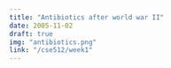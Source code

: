 ```yaml
---
title: "Antibiotics after world war II"
date: 2005-11-02
draft: true
img: "antibiotics.png"
link: "/cse512/week1"
---
```


